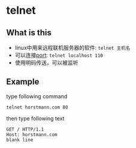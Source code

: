 # telnet

## What is this

- linux中用来远程联机服务器的软件: `telnet 主机名`
- 可以连接[port](network-port.md): `telnet localhost 110`
- 使用明码传送，可以被监听

## Example

type following command

```shell
telnet horstmann.com 80
```

then type following text

```
GET / HTTP/1.1
Host: horstmann.com
blank line
```
